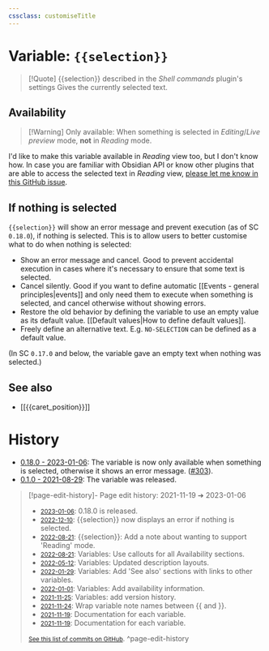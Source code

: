 ```yaml
---
cssclass: customiseTitle
---
```

# Variable: `{{selection}}`
> [!Quote] {{selection}} described in the *Shell commands* plugin's settings
> Gives the currently selected text.

## Availability
> [!Warning] Only available:
> When something is selected in <em>Editing</em>/<em>Live preview</em> mode, <strong>not</strong> in <em>Reading</em> mode.

I'd like to make this variable available in *Reading* view too, but I don't know how. In case you are familiar with Obsidian API or know other plugins that are able to access the selected text in *Reading* view, [please let me know in this GitHub issue](https://github.com/Taitava/obsidian-shellcommands/issues/2).

## If nothing is selected

`{{selection}}` will show an error message and prevent execution (as of SC `0.18.0`), if nothing is selected. This is to allow users to better customise what to do when nothing is selected:
 - Show an error message and cancel. Good to prevent accidental execution in cases where it's necessary to ensure that some text is selected.
 - Cancel silently. Good if you want to define automatic [[Events - general principles|events]] and only need them to execute when something is selected, and cancel otherwise without showing errors.
 - Restore the old behavior by defining the variable to use an empty value as its default value. [[Default values|How to define default values]].
 - Freely define an alternative text. E.g. `NO-SELECTION` can be defined as a default value.

(In SC `0.17.0` and below, the variable gave an empty text when nothing was selected.)

## See also
- [[{{caret_position}}]]

# History
- [0.18.0 - 2023-01-06](https://github.com/Taitava/obsidian-shellcommands/blob/main/CHANGELOG.md#0180---2023-01-06): The variable is now only available when something is selected, otherwise it shows an error message. ([#303](https://github.com/Taitava/obsidian-shellcommands/issues/303)).
- [0.1.0 - 2021-08-29](https://github.com/Taitava/obsidian-shellcommands/blob/main/CHANGELOG.md#010---2021-08-29): The variable was released.

> [!page-edit-history]- Page edit history: 2021-11-19 &#10132; 2023-01-06
> - [<small>2023-01-06</small>](https://github.com/Taitava/obsidian-shellcommands-documentation/commit/65637e77d4b209f81b215d1f2222bb138b7cbf0c): 0.18.0 is released.
> - [<small>2022-12-10</small>](https://github.com/Taitava/obsidian-shellcommands-documentation/commit/64b4d473ddcac9653d1613b9823033d861c4cae8): {{selection}} now displays an error if nothing is selected.
> - [<small>2022-08-21</small>](https://github.com/Taitava/obsidian-shellcommands-documentation/commit/98766d51b7baefbc75e4c6911d79991a9ee294fb): {{selection}}: Add a note about wanting to support 'Reading' mode.
> - [<small>2022-08-21</small>](https://github.com/Taitava/obsidian-shellcommands-documentation/commit/a1bc8cac4a5ba12608ef30eabfcbb616a69710bd): Variables: Use callouts for all Availability sections.
> - [<small>2022-05-12</small>](https://github.com/Taitava/obsidian-shellcommands-documentation/commit/b3e7de3816f3d1b8675616f41e6fc4b8fe66e740): Variables: Updated description layouts.
> - [<small>2022-01-29</small>](https://github.com/Taitava/obsidian-shellcommands-documentation/commit/e4c431cdcbfcff0c95963613c9466171a38e90dd): Variables: Add 'See also' sections with links to other variables.
> - [<small>2022-01-01</small>](https://github.com/Taitava/obsidian-shellcommands-documentation/commit/8610b6660a05e99d0cc0531db30ffde0bfc2fe8e): Variables: Add availability information.
> - [<small>2021-11-25</small>](https://github.com/Taitava/obsidian-shellcommands-documentation/commit/62b9ff92e6c0ed82fb8d617b8644ba062cafa25a): Variables: add version history.
> - [<small>2021-11-24</small>](https://github.com/Taitava/obsidian-shellcommands-documentation/commit/da2bc9e5eee499f12b6cc2c4952739652b999de1): Wrap variable note names between {{ and }}.
> - [<small>2021-11-19</small>](https://github.com/Taitava/obsidian-shellcommands-documentation/commit/17cb062fae9850024325871b93694d81e5d67fa3): Documentation for each variable.
> - [<small>2021-11-19</small>](https://github.com/Taitava/obsidian-shellcommands-documentation/commit/3e5e64ba07d1979852b3f75f53ed3d1480ffdb09): Documentation for each variable.
> 
> [<small>See this list of commits on GitHub</small>](https://github.com/Taitava/obsidian-shellcommands-documentation/commits/main/Variables/%7B%7Bselection%7D%7D.md).
> ^page-edit-history